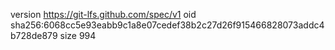 version https://git-lfs.github.com/spec/v1
oid sha256:6068cc5e93eabb9c1a8e07cedef38b2c27d26f915466828073addc4b728de879
size 994
